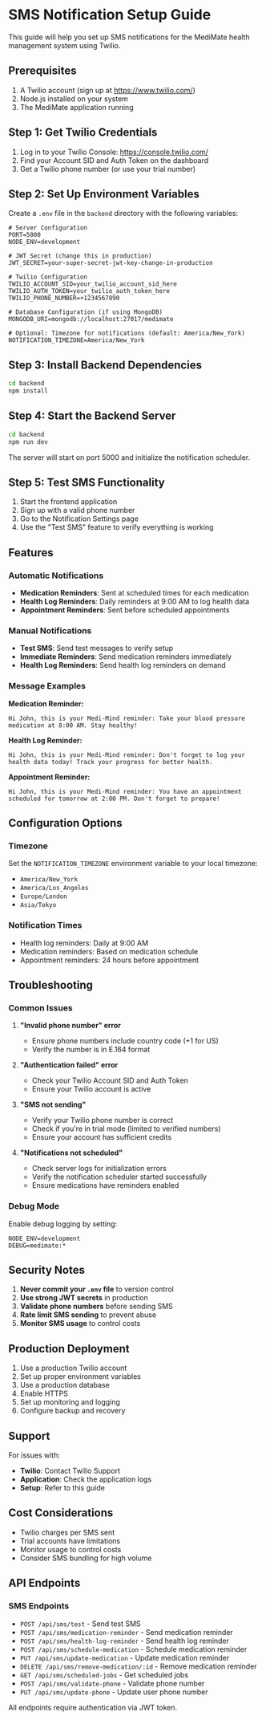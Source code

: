 # SMS Notification Setup Guide

This guide will help you set up SMS notifications for the MediMate health management system using Twilio.

## Prerequisites

1. A Twilio account (sign up at https://www.twilio.com/)
2. Node.js installed on your system
3. The MediMate application running

## Step 1: Get Twilio Credentials

1. Log in to your Twilio Console: https://console.twilio.com/
2. Find your Account SID and Auth Token on the dashboard
3. Get a Twilio phone number (or use your trial number)

## Step 2: Set Up Environment Variables

Create a `.env` file in the `backend` directory with the following variables:

```env
# Server Configuration
PORT=5000
NODE_ENV=development

# JWT Secret (change this in production)
JWT_SECRET=your-super-secret-jwt-key-change-in-production

# Twilio Configuration
TWILIO_ACCOUNT_SID=your_twilio_account_sid_here
TWILIO_AUTH_TOKEN=your_twilio_auth_token_here
TWILIO_PHONE_NUMBER=+1234567890

# Database Configuration (if using MongoDB)
MONGODB_URI=mongodb://localhost:27017/medimate

# Optional: Timezone for notifications (default: America/New_York)
NOTIFICATION_TIMEZONE=America/New_York
```

## Step 3: Install Backend Dependencies

```bash
cd backend
npm install
```

## Step 4: Start the Backend Server

```bash
cd backend
npm run dev
```

The server will start on port 5000 and initialize the notification scheduler.

## Step 5: Test SMS Functionality

1. Start the frontend application
2. Sign up with a valid phone number
3. Go to the Notification Settings page
4. Use the "Test SMS" feature to verify everything is working

## Features

### Automatic Notifications

- **Medication Reminders**: Sent at scheduled times for each medication
- **Health Log Reminders**: Daily reminders at 9:00 AM to log health data
- **Appointment Reminders**: Sent before scheduled appointments

### Manual Notifications

- **Test SMS**: Send test messages to verify setup
- **Immediate Reminders**: Send medication reminders immediately
- **Health Log Reminders**: Send health log reminders on demand

### Message Examples

**Medication Reminder:**
```
Hi John, this is your Medi-Mind reminder: Take your blood pressure medication at 8:00 AM. Stay healthy!
```

**Health Log Reminder:**
```
Hi John, this is your Medi-Mind reminder: Don't forget to log your health data today! Track your progress for better health.
```

**Appointment Reminder:**
```
Hi John, this is your Medi-Mind reminder: You have an appointment scheduled for tomorrow at 2:00 PM. Don't forget to prepare!
```

## Configuration Options

### Timezone
Set the `NOTIFICATION_TIMEZONE` environment variable to your local timezone:
- `America/New_York`
- `America/Los_Angeles`
- `Europe/London`
- `Asia/Tokyo`

### Notification Times
- Health log reminders: Daily at 9:00 AM
- Medication reminders: Based on medication schedule
- Appointment reminders: 24 hours before appointment

## Troubleshooting

### Common Issues

1. **"Invalid phone number" error**
   - Ensure phone numbers include country code (+1 for US)
   - Verify the number is in E.164 format

2. **"Authentication failed" error**
   - Check your Twilio Account SID and Auth Token
   - Ensure your Twilio account is active

3. **"SMS not sending"**
   - Verify your Twilio phone number is correct
   - Check if you're in trial mode (limited to verified numbers)
   - Ensure your account has sufficient credits

4. **"Notifications not scheduled"**
   - Check server logs for initialization errors
   - Verify the notification scheduler started successfully
   - Ensure medications have reminders enabled

### Debug Mode

Enable debug logging by setting:
```env
NODE_ENV=development
DEBUG=medimate:*
```

## Security Notes

1. **Never commit your `.env` file** to version control
2. **Use strong JWT secrets** in production
3. **Validate phone numbers** before sending SMS
4. **Rate limit SMS sending** to prevent abuse
5. **Monitor SMS usage** to control costs

## Production Deployment

1. Use a production Twilio account
2. Set up proper environment variables
3. Use a production database
4. Enable HTTPS
5. Set up monitoring and logging
6. Configure backup and recovery

## Support

For issues with:
- **Twilio**: Contact Twilio Support
- **Application**: Check the application logs
- **Setup**: Refer to this guide

## Cost Considerations

- Twilio charges per SMS sent
- Trial accounts have limitations
- Monitor usage to control costs
- Consider SMS bundling for high volume

## API Endpoints

### SMS Endpoints

- `POST /api/sms/test` - Send test SMS
- `POST /api/sms/medication-reminder` - Send medication reminder
- `POST /api/sms/health-log-reminder` - Send health log reminder
- `POST /api/sms/schedule-medication` - Schedule medication reminder
- `PUT /api/sms/update-medication` - Update medication reminder
- `DELETE /api/sms/remove-medication/:id` - Remove medication reminder
- `GET /api/sms/scheduled-jobs` - Get scheduled jobs
- `POST /api/sms/validate-phone` - Validate phone number
- `PUT /api/sms/update-phone` - Update user phone number

All endpoints require authentication via JWT token. 